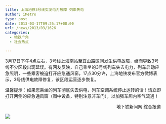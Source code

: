 ```yaml
---
title: 上海地铁3号线突发电力故障 列车失电
author: iMetro
type: post
date: 2013-03-17T09:26:17+00:00
url: /news/2013/03/1626
categories:
  - 地铁广角
  - 社会热点

---
```

3月17日下午4点左右，3号线上海南站至宜山路区间发生供电故障，继而导致3号线不少区段出现延误。有网友反映，自己乘坐的3号线列车失去电力，列车启动应急照明，一些乘客被迫打开应急通风窗。17点30分许，上海地铁发布官方微博表示，3号线供电故障修复，该区段运营逐步恢复。

温馨提示：如果您乘坐的列车彻底失去供电，列车空调系统停止运转的话！请立即打开两侧的应急通风窗（图中设备，特别注意非车门），以加强车厢内空气流通！

<p style="text-align: right;">
  地下铁新闻网 综合报道
</p>

![][1]

 [1]: http://ww3.sinaimg.cn/bmiddle/a8e8b134jw1e2sv02aleyj.jpg